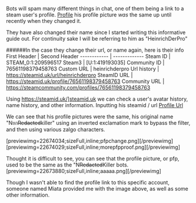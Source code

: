 Bots will spam many different things in chat, one of them being a link to a steam user's profile.
[Profile](https://steamcommunity.com/id/HeinrichDerPro) his profile picture *was* the same up until recently when they changed it.

They have also changed their name since I started writing this informative guide out. For continuity sake I will be referring to him as "HeinrichDerPro"

######In the case they change their url, or name again, here is their info
First Header | Second Header
------------ | -------------
Steam ID | STEAM_0:1:209596517
Steam3 | [U:1:419193035]
Community ID | 76561198379458763
Custom URL | heinrichderpro
Url history | https://steamid.uk/url/heinrichderpro
SteamID URL | https://steamid.uk/profile/76561198379458763
Community URL | https://steamcommunity.com/profiles/76561198379458763

Using https://steamid.uk/]steamid.uk we can check a user's avatar history, name history, and other information.
Inputting his steamid / url 
[Profile Url](https://steamid.uk/profile/76561198379458763)

We can see that his profile pictures were the same, his original name "Nยก~~Redacted~~killer" using an inverted exclamation mark to bypass the filter, and then using various zalgo characters.

[previewimg=22674034;sizeFull,inline;pfpchange.png][/previewimg]
[previewimg=22674029;sizeFull,inline;morepfpproof.png][/previewimg]

Thought it is difficult to see, you can see that the profile picture, or pfp, used to be the same as the "N~~Redacted~~Killer bots.
[previewimg=22673880;sizeFull,inline;aaaaa.png][/previewimg]

Though I wasn't able to find the profile link to this specific account, someone named Miata provided me with the image above, as well as some other information.
